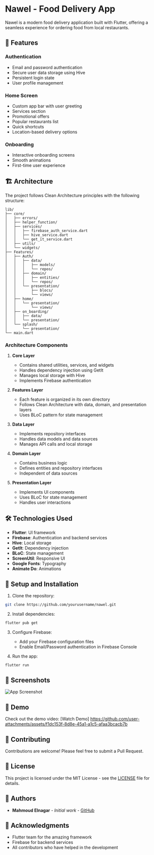 # Nawel - Food Delivery App

Nawel is a modern food delivery application built with Flutter, offering a seamless experience for ordering food from local restaurants.

## 🚀 Features

### Authentication
- Email and password authentication
- Secure user data storage using Hive
- Persistent login state
- User profile management

### Home Screen
- Custom app bar with user greeting
- Services section
- Promotional offers
- Popular restaurants list
- Quick shortcuts
- Location-based delivery options

### Onboarding
- Interactive onboarding screens
- Smooth animations
- First-time user experience

## 🏗️ Architecture

The project follows Clean Architecture principles with the following structure:

```
lib/
├── core/
│   ├── errors/
│   ├── helper_function/
│   ├── services/
│   │   ├── firebase_auth_service.dart
│   │   ├── hive_service.dart
│   │   └── get_it_service.dart
│   ├── utils/
│   └── widgets/
├── Features/
│   ├── Auth/
│   │   ├── data/
│   │   │   ├── models/
│   │   │   └── repos/
│   │   ├── domain/
│   │   │   ├── entities/
│   │   │   └── repos/
│   │   └── presentation/
│   │       ├── blocs/
│   │       └── views/
│   ├── home/
│   │   └── presentation/
│   │       └── views/
│   ├── on_boarding/
│   │   ├── data/
│   │   └── presentation/
│   └── splash/
│       └── presentation/
└── main.dart
```

### Architecture Components

1. **Core Layer**
   - Contains shared utilities, services, and widgets
   - Handles dependency injection using GetIt
   - Manages local storage with Hive
   - Implements Firebase authentication

2. **Features Layer**
   - Each feature is organized in its own directory
   - Follows Clean Architecture with data, domain, and presentation layers
   - Uses BLoC pattern for state management

3. **Data Layer**
   - Implements repository interfaces
   - Handles data models and data sources
   - Manages API calls and local storage

4. **Domain Layer**
   - Contains business logic
   - Defines entities and repository interfaces
   - Independent of data sources

5. **Presentation Layer**
   - Implements UI components
   - Uses BLoC for state management
   - Handles user interactions

## 🛠️ Technologies Used

- **Flutter**: UI framework
- **Firebase**: Authentication and backend services
- **Hive**: Local storage
- **GetIt**: Dependency injection
- **BLoC**: State management
- **ScreenUtil**: Responsive UI
- **Google Fonts**: Typography
- **Animate Do**: Animations

## 🔧 Setup and Installation

1. Clone the repository:
```bash
git clone https://github.com/yourusername/nawel.git
```

2. Install dependencies:
```bash
flutter pub get
```

3. Configure Firebase:
   - Add your Firebase configuration files
   - Enable Email/Password authentication in Firebase Console

4. Run the app:
```bash
flutter run
```

## 📱 Screenshots

![App Screenshot](https://github.com/user-attachments/assets/ae363c42-f440-49be-8637-b1e142c2b851)

## 🎥 Demo

Check out the demo video: [Watch Demo]
https://github.com/user-attachments/assets/f1dc153f-8d8e-45a1-a1c5-afaa3bcacb7b


## 🤝 Contributing

Contributions are welcome! Please feel free to submit a Pull Request.

## 📄 License

This project is licensed under the MIT License - see the [LICENSE](LICENSE) file for details.

## 👥 Authors

- **Mahmoud Elnagar** - *Initial work* - [GitHub](https://github.com/mahmoudelnagar)

## 🙏 Acknowledgments

- Flutter team for the amazing framework
- Firebase for backend services
- All contributors who have helped in the development

